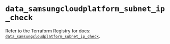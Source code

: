 # `data_samsungcloudplatform_subnet_ip_check`

Refer to the Terraform Registry for docs: [`data_samsungcloudplatform_subnet_ip_check`](https://registry.terraform.io/providers/samsungsdscloud/samsungcloudplatform/3.13.0/docs/data-sources/subnet_ip_check).

